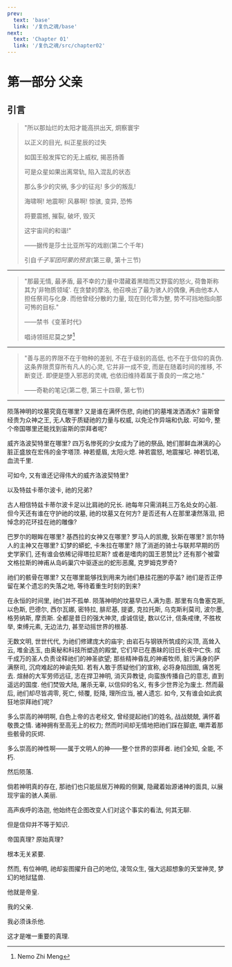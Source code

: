 ```yaml
---
prev:
  text: 'base'
  link: '/复仇之魂/base'
next:
  text: 'Chapter 01'
  link: '/复仇之魂/src/chapter02'
---
```


# 第一部分 父亲

## 引言

> "所以那灿烂的太阳才能高拱出天, 炯察寰宇
>
> 以正义的目光, 纠正星辰的过失
>
> 如国王般发挥它的无上威权, 揭恶扬善
>
> 可是众星如果出离常轨, 陷入混乱的状态
>
> 那么多少的灾祸, 多少的征兆! 多少的叛乱!
>
> 海啸啊! 地震啊! 风暴啊! 惊骇, 变异, 恐怖
>
> 将要震撼, 摧裂, 破坏, 毁灭
>
> 这宇宙间的和谐!"
>
> ——据传是莎士比亚所写的戏剧(第二个千年)
>
> 引自*千子军团阿蒙的预言*(第三章, 第十三节)

--------

> "那最无情, 最矛盾, 最不幸的力量中潜藏着黑暗而又野蛮的怒火, 荷鲁斯称其为'非物质领域'. 在贪婪的摩洛, 他召唤出了最为骇人的偶像, 再由他本人担任祭司与化身. 而他曾经分散的力量, 现在则化零为整, 势不可挡地指向那可怖的目标."
>
> ——禁书《变革时代》
>
> 唱诗领班尼莫之梦[^1]

--------

> "善与恶的界限不在于物种的差别, 不在于级别的高低, 也不在于信仰的真伪.
> 这条界限贯穿所有凡人的心灵, 它并非一成不变, 而是在随着时间的推移, 不断变迁.
> 即便是堕入邪恶的灵魂, 也依旧维持着属于善良的一席之地."
>
> ——奇勒的笔记(第二卷, 第三十四章, 第七节)

--------

陨落神明的坟墓究竟在哪里? 又是谁在满怀伤悲, 向祂们的墓堆泼洒酒水? 宙斯曾经贵为众神之王, 无人敢于质疑祂的力量与权威, 以免沦作异端和仇敌. 可如今, 整个帝国哪里还能找到宙斯的崇拜者呢?

威齐洛波契特里在哪里? 四万名惨死的少女成为了祂的祭品, 她们那鲜血淋漓的心脏正盛放在宏伟的金字塔顶. 神若蹙眉, 太阳火熄. 神若震怒, 地震摧圮. 神若饥渴, 血流千里.

可如今, 又有谁还记得伟大的威齐洛波契特里?

以及特兹卡蒂尔波卡, 祂的兄弟?

古人相信特兹卡蒂尔波卡足以比肩祂的兄长. 祂每年只需消耗三万名处女的心脏. 但今天还有谁在守护祂的坟墓, 祂的坟墓又在何方? 是否还有人在那里凄然落泪, 把悼念的花环挂在祂的雕像?

巴罗尔的眼眸在哪里? 基西拉的女神又在哪里? 罗马人的凯撒, 狄斯在哪里? 凯尔特人的主神又在哪里? 幻梦的蟒蛇, 卡朱拉在哪里? 除了消逝的骑士与联邦早期的历史学家们, 还有谁会依稀记得塔拉尼斯? 或者是嗜肉的国王恩赞比? 还有那个被雷文格拉斯的神甫从岛屿巢穴中驱逐出的蛇形恶魔, 克罗姆克罗奇?

祂们的骸骨在哪里? 又在哪里能够找到用来为祂们悬挂花圈的亭盖? 祂们是否正停留在某个遗忘的失落之地, 等待着重生时刻的到来?

在永恒的时间里, 祂们并不孤单. 陨落神明的坟墓早已人满为患. 那里有乌鲁塞克斯, 以色斯, 巴德尔, 西尔瓦娜, 密特拉, 腓尼基, 提婆, 克拉托斯, 乌克斯利莫司, 波尔墨, 格劳纳斯, 摩贡斯. 全都是昔日的强大神灵, 虔诚信徒, 数以亿计, 信条戒律, 不胜枚举, 束缚元素, 无边法力, 甚至动摇世界的根基.

无数文明, 世世代代, 为祂们修建庞大的庙宇; 由岩石与钢铁所筑成的尖顶, 高耸入云, 堆金迭玉, 由奥秘和科技所塑造的殿堂, 它们早已在愚昧的旧日长夜中亡佚. 成千成万的圣人负责诠释祂们的神圣欲望; 那些精神昏乱的神甫牧师, 脏污满身的萨满祭司, 沉疴难起的神谕先知. 若有人敢于质疑他们的宣称, 必将身陷囹圄, 痛苦死去. 煊赫的大军劳师远征, 志在捍卫神明, 消灭异教徒, 向蛮族传播自己的意志, 直到遥远的国度. 他们焚毁大陆, 屠杀无辜, 以信仰的名义, 有多少世界沦为废土. 然而最后, 祂们却尽皆凋零, 死亡, 倾覆, 贬降, 理所应当, 被人遗忘. 如今, 又有谁会如此疯狂地崇拜祂们呢?

多么崇高的神明啊, 白色上帝的古老经文, 曾经提起祂们的姓名, 战战兢兢, 满怀着敬畏之情. 诸神拥有至高无上的权力; 然而时间却无情地把祂们踩在脚底, 嘲弄着那些骸骨的灰烬.

多么崇高的神性啊——属于文明人的神——整个世界的崇拜者. 祂们全知, 全能, 不朽.

然后陨落.

倘若神明真的存在, 那祂们也只能屈居万神殿的侧翼, 隐藏着始源诸神的面具, 以展现宇宙的骇人美丽.

高声疾呼的洛迦, 他始终在企图改变人们对这个事实的看法, 何其无聊.

但是信仰并不等于知识.

帝国真理? 原始真理?

根本无关紧要.

然而, 有位神明, 祂却妄图擢升自己的地位, 凌驾众生, 强大远超想象的天堂神灵, 梦幻的地狱猛兽.

他就是帝皇.

我的父亲.

我必须诛杀他.

这才是唯一重要的真理.

[^1]: Nemo Zhi Meng
